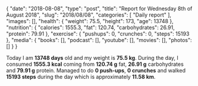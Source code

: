 {
    "date": "2018-08-08",
    "type": "post",
    "title": "Report for Wednesday 8th of August 2018",
    "slug": "2018\/08\/08",
    "categories": [
        "Daily report"
    ],
    "images": [],
    "health": {
        "weight": 75.5,
        "height": 173,
        "age": 13748
    },
    "nutrition": {
        "calories": 1555.3,
        "fat": 120.74,
        "carbohydrates": 26.91,
        "protein": 79.91
    },
    "exercise": {
        "pushups": 0,
        "crunches": 0,
        "steps": 15193
    },
    "media": {
        "books": [],
        "podcast": [],
        "youtube": [],
        "movies": [],
        "photos": []
    }
}

Today I am <strong>13748 days</strong> old and my weight is <strong>75.5 kg</strong>. During the day, I consumed <strong>1555.3 kcal</strong> coming from <strong>120.74 g</strong> fat, <strong>26.91 g</strong> carbohydrates and <strong>79.91 g</strong> protein. Managed to do <strong>0 push-ups</strong>, <strong>0 crunches</strong> and walked <strong>15193 steps</strong> during the day which is approximately <strong>11.58 km</strong>.